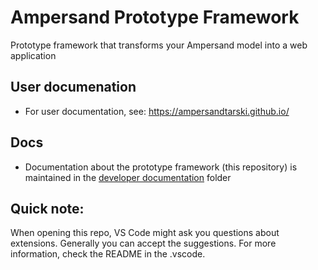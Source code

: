 # Ampersand Prototype Framework
Prototype framework that transforms your Ampersand model into a web application

## User documenation
* For user documentation, see: https://ampersandtarski.github.io/

## Docs
* Documentation about the prototype framework (this repository) is maintained in the [developer documentation](./docs) folder

## Quick note:
When opening this repo, VS Code might ask you questions about extensions. Generally you can accept the suggestions. For more information, check the README in the .vscode.